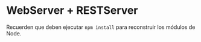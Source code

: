 # WebServer + RESTServer

Recuerden que deben ejecutar ```npm install``` para reconstruir los módulos de Node.